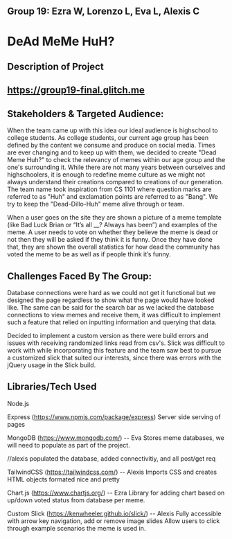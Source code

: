 ## Group 19: Ezra W, Lorenzo L, Eva L, Alexis C

# DeAd MeMe HuH?

## Description of Project

## https://group19-final.glitch.me

## Stakeholders & Targeted Audience:

When the team came up with this idea our ideal audience is highschool to college students. As college students, our current age group has been defined by the content we consume and produce on social media.
Times are ever changing and to keep up with them, we decided to create "Dead Meme Huh?" to check the relevancy of memes within our age group and the one's surrounding it. While there are not many years between ourselves and highschoolers,
it is enough to redefine meme culture as we might not always understand their creations compared to creations of our generation. The team name took inspiration from CS 1101 where question marks are referred to as "Huh" and exclamation points
are referred to as "Bang". We try to keep the "Dead-Dillo-Huh" meme alive through or team.

When a user goes on the site they are shown a picture of a meme template
(like Bad Luck Brian or “It’s all \_\_? Always has been”) and examples of the meme.
A user needs to vote on whether they believe the meme is dead or not then they will be asked if they think it is funny.
Once they have done that, they are shown the overall statistics for how dead the community has voted the meme to be as well as if people think it’s funny.

## Challenges Faced By The Group:

Database connections were hard as we could not get it functional but we designed the page regardless to show what the page would have looked like. The same can be said for the search bar as we lacked the database connections to view memes and receive them,
it was difficult to implement such a feature that relied on inputting information and querying that data. 

Decided to implement a custom version
as there were build errors and issues with receiving randomized links read from csv's. Slick was difficult to work with
while incorporating this feature and the team saw best to pursue a customized slick that suited our interests, since there was errors with the jQuery usage in the Slick build.

## Libraries/Tech Used

Node.js

Express (https://www.npmjs.com/package/express)
Server side serving of pages

MongoDB (https://www.mongodb.com/) -- Eva
Stores meme databases, we will need to populate as part of the project.

//alexis populated the database, added connectivitiy, and all post/get req

TailwindCSS (https://tailwindcss.com/) -- Alexis
Imports CSS and creates HTML objects formated nice and pretty

Chart.js (https://www.chartjs.org/) -- Ezra
Library for adding chart based on up/down voted status from database per meme.

Custom Slick (https://kenwheeler.github.io/slick/) -- Alexis
Fully accessible with arrow key navigation, add or remove image slides
Allow users to click through example scenarios the meme is used in.
